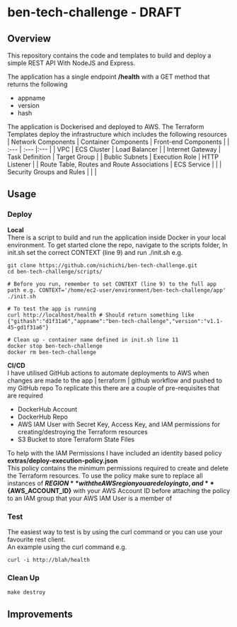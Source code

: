 # ben-tech-challenge - DRAFT
## Overview
This repository contains the code and templates to build and deploy a simple REST API With NodeJS and Express.  
  
The application has a single endpoint **/health** with a GET method that returns the following
- appname 
- version 
- hash
  
The application is Dockerised and deployed to AWS. The Terraform Templates deploy the infrastructure which includes the following resources  
| Network Components | Container Components | Front-end Components |
| :---               | :---                 |:---                  |
| VPC                | ECS Cluster          | Load Balancer        |
| Internet Gateway   | Task Definition      | Target Group         |
| Bublic Subnets     | Execution Role       | HTTP Listener        |
| Route Table, Routes and Route Associations | ECS Service       | |
| Security Groups and Rules |                                    | |
  
## Usage
### Deploy
**Local**  
There is a script to build and run the application inside Docker in your local environment. To get started clone the repo, navigate to the scripts folder, In init.sh set the correct CONTEXT (line 9) and run ./init.sh e.g.
```
git clone https://github.com/nichichi/ben-tech-challenge.git  
cd ben-tech-challenge/scripts/

# Before you run, remember to set CONTEXT (line 9) to the full app path e.g. CONTEXT='/home/ec2-user/environment/ben-tech-challenge/app'
./init.sh

# To test the app is running
curl http://localhost/health # Should return something like {"githash":"d1f31a6","appname":"ben-tech-challenge","version":"v1.1-45-gd1f31a6"}

# Clean up - container name defined in init.sh line 11
docker stop ben-tech-challenge
docker rm ben-tech-challenge
```  
  
**CI/CD**  
I have utilised GitHub actions to automate deployments to AWS when changes are made to the app | terraform | github workflow and pushed to my GitHub repo 
To replicate this there are a couple of pre-requisites that are required  
- DockerHub Account
- DockerHub Repo
- AWS IAM User with Secret Key, Access Key, and IAM permissions for creating/destroying the Terraform resources
- S3 Bucket to store Terraform State Files  
  
To help with the IAM Permissions I have included an identity based policy **extras/deploy-execution-policy.json**  
This policy contains the minimum permissions required to create and delete the Terraform resources. To use the policy make sure to replace all instances of **${REGION}** with the AWS region you are deloying to, and **${AWS_ACCOUNT_ID}** with your AWS Account ID before attaching the policy to an IAM group that your AWS IAM User is a member of  
  
  

### Test
The easiest way to test is by using the curl command or you can use your favourite rest client.  
An example using the curl command e.g.
```
curl -i http://blah/health
```
### Clean Up
```
make destroy
```
## Improvements
